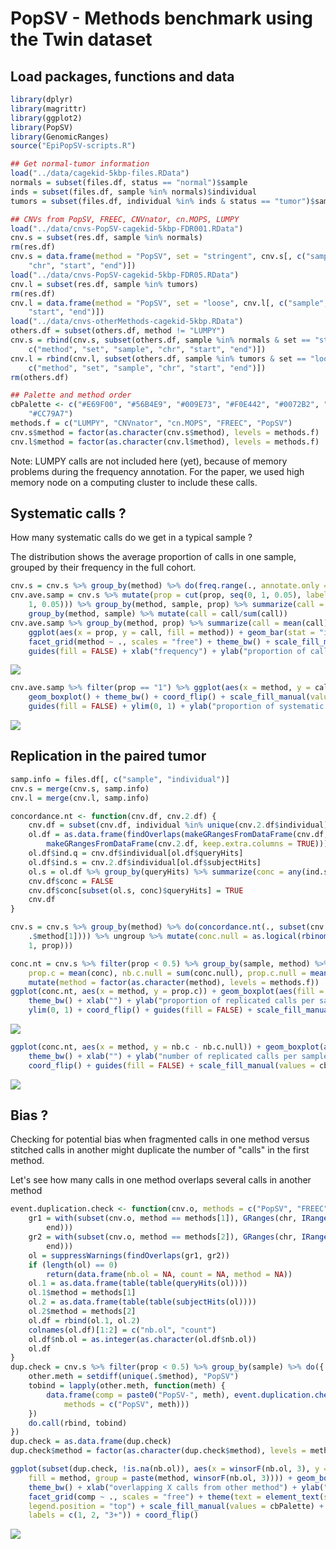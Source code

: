 PopSV - Methods benchmark using the Twin dataset
================================================

Load packages, functions and data
---------------------------------

``` r
library(dplyr)
library(magrittr)
library(ggplot2)
library(PopSV)
library(GenomicRanges)
source("EpiPopSV-scripts.R")

## Get normal-tumor information
load("../data/cagekid-5kbp-files.RData")
normals = subset(files.df, status == "normal")$sample
inds = subset(files.df, sample %in% normals)$individual
tumors = subset(files.df, individual %in% inds & status == "tumor")$sample

## CNVs from PopSV, FREEC, CNVnator, cn.MOPS, LUMPY
load("../data/cnvs-PopSV-cagekid-5kbp-FDR001.RData")
cnv.s = subset(res.df, sample %in% normals)
rm(res.df)
cnv.s = data.frame(method = "PopSV", set = "stringent", cnv.s[, c("sample", 
    "chr", "start", "end")])
load("../data/cnvs-PopSV-cagekid-5kbp-FDR05.RData")
cnv.l = subset(res.df, sample %in% tumors)
rm(res.df)
cnv.l = data.frame(method = "PopSV", set = "loose", cnv.l[, c("sample", "chr", 
    "start", "end")])
load("../data/cnvs-otherMethods-cagekid-5kbp.RData")
others.df = subset(others.df, method != "LUMPY")
cnv.s = rbind(cnv.s, subset(others.df, sample %in% normals & set == "stringent")[, 
    c("method", "set", "sample", "chr", "start", "end")])
cnv.l = rbind(cnv.l, subset(others.df, sample %in% tumors & set == "loose")[, 
    c("method", "set", "sample", "chr", "start", "end")])
rm(others.df)

## Palette and method order
cbPalette <- c("#E69F00", "#56B4E9", "#009E73", "#F0E442", "#0072B2", "#D55E00", 
    "#CC79A7")
methods.f = c("LUMPY", "CNVnator", "cn.MOPS", "FREEC", "PopSV")
cnv.s$method = factor(as.character(cnv.s$method), levels = methods.f)
cnv.l$method = factor(as.character(cnv.l$method), levels = methods.f)
```

Note: LUMPY calls are not included here (yet), because of memory problems during the frequency annotation. For the paper, we used high memory node on a computing cluster to include these calls.

Systematic calls ?
------------------

How many systematic calls do we get in a typical sample ?

The distribution shows the average proportion of calls in one sample, grouped by their frequency in the full cohort.

``` r
cnv.s = cnv.s %>% group_by(method) %>% do(freq.range(., annotate.only = TRUE))
cnv.ave.samp = cnv.s %>% mutate(prop = cut(prop, seq(0, 1, 0.05), labels = seq(0.05, 
    1, 0.05))) %>% group_by(method, sample, prop) %>% summarize(call = n()) %>% 
    group_by(method, sample) %>% mutate(call = call/sum(call))
cnv.ave.samp %>% group_by(method, prop) %>% summarize(call = mean(call)) %>% 
    ggplot(aes(x = prop, y = call, fill = method)) + geom_bar(stat = "identity") + 
    facet_grid(method ~ ., scales = "free") + theme_bw() + scale_fill_manual(values = cbPalette) + 
    guides(fill = FALSE) + xlab("frequency") + ylab("proportion of calls")
```

![](PopSV-methodBenchmark-cagekid_files/figure-markdown_github/unnamed-chunk-2-1.png)

``` r
cnv.ave.samp %>% filter(prop == "1") %>% ggplot(aes(x = method, y = call, fill = method)) + 
    geom_boxplot() + theme_bw() + coord_flip() + scale_fill_manual(values = cbPalette) + 
    guides(fill = FALSE) + ylim(0, 1) + ylab("proportion of systematic calls (>95% of the cohort)")
```

![](PopSV-methodBenchmark-cagekid_files/figure-markdown_github/unnamed-chunk-2-2.png)

Replication in the paired tumor
-------------------------------

``` r
samp.info = files.df[, c("sample", "individual")]
cnv.s = merge(cnv.s, samp.info)
cnv.l = merge(cnv.l, samp.info)

concordance.nt <- function(cnv.df, cnv.2.df) {
    cnv.df = subset(cnv.df, individual %in% unique(cnv.2.df$individual))
    ol.df = as.data.frame(findOverlaps(makeGRangesFromDataFrame(cnv.df, keep.extra.columns = TRUE), 
        makeGRangesFromDataFrame(cnv.2.df, keep.extra.columns = TRUE)))
    ol.df$ind.q = cnv.df$individual[ol.df$queryHits]
    ol.df$ind.s = cnv.2.df$individual[ol.df$subjectHits]
    ol.s = ol.df %>% group_by(queryHits) %>% summarize(conc = any(ind.s == ind.q))
    cnv.df$conc = FALSE
    cnv.df$conc[subset(ol.s, conc)$queryHits] = TRUE
    cnv.df
}

cnv.s = cnv.s %>% group_by(method) %>% do(concordance.nt(., subset(cnv.l, method == 
    .$method[1]))) %>% ungroup %>% mutate(conc.null = as.logical(rbinom(n(), 
    1, prop)))
```

``` r
conc.nt = cnv.s %>% filter(prop < 0.5) %>% group_by(sample, method) %>% summarize(nb.c = sum(conc), 
    prop.c = mean(conc), nb.c.null = sum(conc.null), prop.c.null = mean(conc.null)) %>% 
    mutate(method = factor(as.character(method), levels = methods.f))
ggplot(conc.nt, aes(x = method, y = prop.c)) + geom_boxplot(aes(fill = method)) + 
    theme_bw() + xlab("") + ylab("proportion of replicated calls per sample") + 
    ylim(0, 1) + coord_flip() + guides(fill = FALSE) + scale_fill_manual(values = cbPalette)
```

![](PopSV-methodBenchmark-cagekid_files/figure-markdown_github/unnamed-chunk-4-1.png)

``` r
ggplot(conc.nt, aes(x = method, y = nb.c - nb.c.null)) + geom_boxplot(aes(fill = method)) + 
    theme_bw() + xlab("") + ylab("number of replicated calls per sample") + 
    coord_flip() + guides(fill = FALSE) + scale_fill_manual(values = cbPalette)
```

![](PopSV-methodBenchmark-cagekid_files/figure-markdown_github/unnamed-chunk-4-2.png)

Bias ?
------

Checking for potential bias when fragmented calls in one method versus stitched calls in another might duplicate the number of "calls" in the first method.

Let's see how many calls in one method overlaps several calls in another method

``` r
event.duplication.check <- function(cnv.o, methods = c("PopSV", "FREEC")) {
    gr1 = with(subset(cnv.o, method == methods[1]), GRanges(chr, IRanges(start, 
        end)))
    gr2 = with(subset(cnv.o, method == methods[2]), GRanges(chr, IRanges(start, 
        end)))
    ol = suppressWarnings(findOverlaps(gr1, gr2))
    if (length(ol) == 0) 
        return(data.frame(nb.ol = NA, count = NA, method = NA))
    ol.1 = as.data.frame(table(table(queryHits(ol))))
    ol.1$method = methods[1]
    ol.2 = as.data.frame(table(table(subjectHits(ol))))
    ol.2$method = methods[2]
    ol.df = rbind(ol.1, ol.2)
    colnames(ol.df)[1:2] = c("nb.ol", "count")
    ol.df$nb.ol = as.integer(as.character(ol.df$nb.ol))
    ol.df
}
dup.check = cnv.s %>% filter(prop < 0.5) %>% group_by(sample) %>% do({
    other.meth = setdiff(unique(.$method), "PopSV")
    tobind = lapply(other.meth, function(meth) {
        data.frame(comp = paste0("PopSV-", meth), event.duplication.check(., 
            methods = c("PopSV", meth)))
    })
    do.call(rbind, tobind)
})
dup.check = as.data.frame(dup.check)
dup.check$method = factor(as.character(dup.check$method), levels = methods.f)
```

``` r
ggplot(subset(dup.check, !is.na(nb.ol)), aes(x = winsorF(nb.ol, 3), y = count, 
    fill = method, group = paste(method, winsorF(nb.ol, 3)))) + geom_boxplot() + 
    theme_bw() + xlab("overlapping X calls from other method") + ylab("number of calls per sample") + 
    facet_grid(comp ~ ., scales = "free") + theme(text = element_text(size = 18), 
    legend.position = "top") + scale_fill_manual(values = cbPalette) + scale_x_continuous(breaks = 1:3, 
    labels = c(1, 2, "3+")) + coord_flip()
```

![](PopSV-methodBenchmark-cagekid_files/figure-markdown_github/unnamed-chunk-6-1.png)
